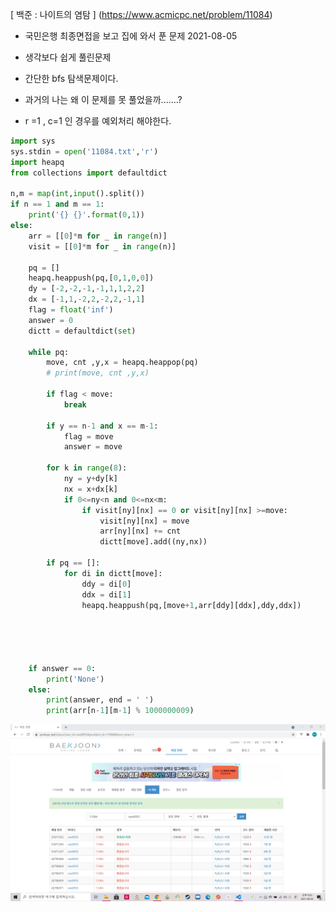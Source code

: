 [ 백준 : 나이트의 염탐 ] (https://www.acmicpc.net/problem/11084)



- 국민은행 최종면접을 보고 집에 와서 푼 문제 2021-08-05

- 생각보다 쉽게 풀린문제
- 간단한 bfs 탐색문제이다.
- 과거의 나는 왜 이 문제를 못 풀었을까.......?
- r =1 , c=1 인 경우를 예외처리 해야한다.



```python
import sys
sys.stdin = open('11084.txt','r')
import heapq
from collections import defaultdict

n,m = map(int,input().split())
if n == 1 and m == 1:
    print('{} {}'.format(0,1))
else:
    arr = [[0]*m for _ in range(n)]
    visit = [[0]*m for _ in range(n)]

    pq = []
    heapq.heappush(pq,[0,1,0,0])
    dy = [-2,-2,-1,-1,1,1,2,2]
    dx = [-1,1,-2,2,-2,2,-1,1]
    flag = float('inf')
    answer = 0
    dictt = defaultdict(set)

    while pq:
        move, cnt ,y,x = heapq.heappop(pq)
        # print(move, cnt ,y,x)

        if flag < move:
            break

        if y == n-1 and x == m-1:
            flag = move
            answer = move

        for k in range(8):
            ny = y+dy[k]
            nx = x+dx[k]
            if 0<=ny<n and 0<=nx<m:
                if visit[ny][nx] == 0 or visit[ny][nx] >=move:
                    visit[ny][nx] = move
                    arr[ny][nx] += cnt
                    dictt[move].add((ny,nx))
        
        if pq == []:
            for di in dictt[move]:
                ddy = di[0]
                ddx = di[1]
                heapq.heappush(pq,[move+1,arr[ddy][ddx],ddy,ddx])

        

            

    if answer == 0:
        print('None')
    else:    
        print(answer, end = ' ')
        print(arr[n-1][m-1] % 1000000009)

```

![20210805_212516](20210805_212516.png)